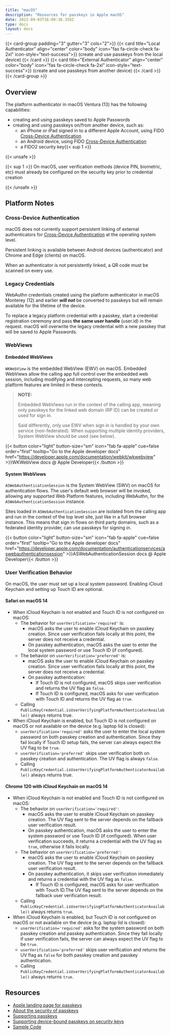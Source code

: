 ```yaml
---
title: "macOS"
description: "Resources for passkeys in Apple macOS"
date: 2022-09-03T16:09:38.358Z
type: docs
layout: docs
---
```


{{< card-group padding="3" gutter="3" cols="2">}}
    {{< card title="Local Authenticator" align="center" color="body" icon="fas fa-circle-check fa-2xl" icon-style="text-success">}}
        (create and use passkeys from the local device)
    {{< /card >}}
    {{< card title="External Authenticator" align="center" color="body" icon="fas fa-circle-check fa-2xl" icon-style="text-success">}}
        (create and use passkeys from another device)
    {{< /card >}}
{{< /card-group >}}

## Overview

The platform authenticator in macOS Ventura (13) has the following capabilities:

- creating and using passkeys saved to Apple Passwords
- creating and using passkeys on/from another device, such as:
  - an iPhone or iPad signed in to a different Apple Account, using FIDO [Cross-Device Authentication](/terms#cross-device-authentication-cda)
  - an Android device, using FIDO [Cross-Device Authentication](/terms#cross-device-authentication-cda)
  - a FIDO2 security key{{< sup 1 >}}

{{< unsafe >}}
<!-- markdownlint-disable no-inline-html -->
<p class="fs-6 text-muted text-end">{{< sup 1 >}} On macOS, user verification methods (device PIN, biometric, etc) must already be configured on the security key prior to credential creation</p>
<!-- markdownlint-enable no-inline-html -->
{{< /unsafe >}}

## Platform Notes

### Cross-Device Authentication

macOS does not currently support persistent linking of external authenticators for [Cross-Device Authentication](/terms#cross-device-authentication-cda) at the operating system level.

Persistent linking is available between Android devices (authenticator) and Chrome and Edge (clients) on macOS.

When an authenticator is not persistently linked, a QR code must be scanned on every use.

### Legacy Credentials

WebAuthn credentials created using the platform authenticator in macOS Monterey (12) and earlier ***will not*** be converted to passkeys but will remain available for the lifetime of the device.

<!--  TODO: cross link to generic content about "upgrading to a passkey" -->
To replace a legacy platform credential with a passkey, start a credential registration ceremony and pass **the same user handle** (user.id) in the request. macOS will overwrite the legacy credential with a new passkey that will be saved to Apple Passwords.

### WebViews

#### Embedded WebViews

`WKWebView` is the embedded WebView (EWV) on macOS. Embedded WebViews allow the calling app full control over the embedded web session, including modifying and intercepting requests, so many web platform features are limited in these contexts.

> **NOTE:**
>
> Embedded WebViews run in the context of the calling app, meaning only passkeys for the linked web domain (RP ID) can be created or used for sign in.
>
> Said differently, only use EWV when sign in is handled by your own service (non-federated). When supporting multiple identity providers, System WebView should be used (see below).

{{< button color="light" button-size="sm" icon="fab fa-apple" cue=false order="first" tooltip="Go to the Apple developer docs" href="https://developer.apple.com/documentation/webkit/wkwebview" >}}WKWebView docs @ Apple Developer{{< /button >}}

<!-- TODO: add screenshot example -->

#### System WebViews

`ASWebAuthenticationSession` is the System WebView (SWV) on macOS for authentication flows. The user's default web browser will be invoked, allowing any supported Web Platform features, including WebAuthn, for the `ASWebAuthenticationSession` instance.

Sites loaded in `ASWebAuthenticationSession` are isolated from the calling app and run in the context of the top level site, just like in a full browser instance. This means that sign in flows on third party domains, such as a federated identity provider, can use passkeys for signing in.

{{< button color="light" button-size="sm" icon="fab fa-apple" cue=false order="first" tooltip="Go to the Apple developer docs" href="https://developer.apple.com/documentation/authenticationservices/aswebauthenticationsession" >}}ASWebAuthenticationSession docs @ Apple Developer{{< /button >}}

<!-- TODO: add screenshot example -->

### User Verification Behavior

On macOS, the user must set up a local system password. Enabling iCloud Keychain and setting up Touch ID are optional.

#### Safari on macOS 14

- When iCloud Keychain is not enabled and Touch ID is not configured on macOS:
  - The behavior for `userVerification='required'` is:
    - macOS asks the user to enable iCloud Keychain on passkey creation. Since user verification fails locally at this point, the server does not receive a credential.
    - On passkey authentication, macOS asks the user to enter the local system password or use Touch ID (if configured).
  - The behavior on `userVerification='preferred'` is:
    - macOS asks the user to enable iCloud Keychain on passkey creation. Since user verification fails locally at this point, the server does not receive a credential.
    - On passkey authentication:
      - If Touch ID is not configured, macOS skips user verification and returns the UV flag as `false`.
      - If Touch ID is configured, macOS asks for user verification with Touch ID and returns the UV flag as `true`.
  - Calling `PublicKeyCredential.isUserVerifyingPlatformAuthenticatorAvailable()` always returns true.
- When iCloud Keychain is enabled, but Touch ID is not configured on macOS or not available on the device (e.g. laptop lid is closed):
  - `userVerification='required'` asks the user to enter the local system password on both passkey creation and authentication. Since they fail locally if Touch ID setup fails, the server can always expect the UV flag to be `true`.
  - `userVerification='preferred'` skips user verification both on passkey creation and authentication. The UV flag is always `false`.
  - Calling `PublicKeyCredential.isUserVerifyingPlatformAuthenticatorAvailable()` always returns true.

#### Chrome 120 with iCloud Keychain on macOS 14

- When iCloud Keychain is not enabled and Touch ID is not configured on macOS:
  - The behavior on `userVerification='required'`:
    - macOS asks the user to enable iCloud Keychain on passkey creation. The UV flag sent to the server depends on the fallback user verification result.
    - On passkey authentication, macOS asks the user to enter the system password or use Touch ID (if configured). When user verification succeeds, it returns a credential with the UV flag as `true`, otherwise it fails locally.
  - The behavior on `userVerification='preferred'`:
    - macOS asks the user to enable iCloud Keychain on passkey creation. The UV flag sent to the server depends on the fallback user verification result.
    - On passkey authentication, it skips user verification immediately and returns a credential with the UV flag as `false`.
      - If Touch ID is configured, macOS asks for user verification with Touch ID.The UV flag sent to the server depends on the fallback user verification result.
  - Calling `PublicKeyCredential.isUserVerifyingPlatformAuthenticatorAvailable()` always returns `true`.
- When iCloud Keychain is enabled, but Touch ID is not configured on macOS or not available on the device (e.g. laptop lid is closed):
  - `userVerification='required'` asks for the system password on both passkey creation and passkey authentication. Since they fail locally if user verification fails, the server can always expect the UV flag to be `true`.
  - `userVerification='preferred'` skips user verification and returns the UV flag as `false` for both passkey creation and passkey authentication.
  - Calling `PublicKeyCredential.isUserVerifyingPlatformAuthenticatorAvailable()` always returns `true`.

## Resources

- [Apple landing page for passkeys](https://developer.apple.com/passkeys/)
- [About the security of passkeys](https://support.apple.com/en-us/HT213305)
- [Supporting passkeys](https://developer.apple.com/documentation/authenticationservices/public-private_key_authentication/supporting_passkeys)
- [Supporting device-bound passkeys on security keys](https://developer.apple.com/documentation/authenticationservices/public-private_key_authentication/supporting_security_key_authentication_using_physical_keys)
- [Sample Code](https://developer.apple.com/documentation/authenticationservices/connecting_to_a_service_with_passkeys)
